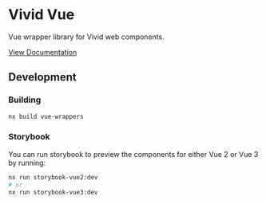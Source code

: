 # Vivid Vue

Vue wrapper library for Vivid web components.

[View Documentation](https://vivid.deno.dev/getting-started/vue.js/)

## Development

### Building

```sh
nx build vue-wrappers
```

### Storybook

You can run storybook to preview the components for either Vue 2 or Vue 3 by running:

```sh
nx run storybook-vue2:dev
# or
nx run storybook-vue3:dev
```
